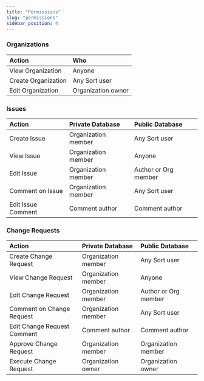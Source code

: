 ```yaml
---
title: "Permissions"
slug: "permissions"
sidebar_position: 4
---
```


### Organizations

| Action                 | Who |
| :--------------------- | :---|
| View Organization | Anyone |
| Create Organization | Any Sort user |
| Edit Organization | Organization owner |

### Issues

| Action                                | Private Database | Public Database    |
| :------------------------------------ | :-------------- | :------------------ |
| Create Issue                       | Organization member | Any Sort user |
| View Issue                         | Organization member | Anyone        |
| Edit Issue                         | Organization member | Author or Org member |
| Comment on Issue                   | Organization member | Any Sort user |
| Edit Issue Comment                    | Comment author | Comment author |

### Change Requests

| Action                                | Private Database    | Public Database    |
| :------------------------------------ | :------------------ | :------------------ |
| Create Change Request               | Organization member | Any Sort user      |
| View Change Request                 | Organization member | Anyone             |
| Edit Change Request                | Organization member | Author or Org member |
| Comment on Change Request           | Organization member | Any Sort user      |
| Edit Change Request Comment           | Comment author | Comment author |
| Approve Change Request              | Organization member | Organization member |
| Execute Change Request              | Organization owner | Organization owner |
